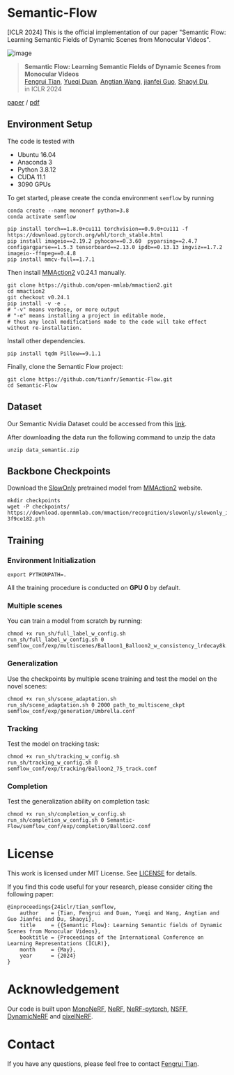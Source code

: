# Semantic-Flow
[ICLR 2024] This is the official implementation of our paper "Semantic Flow: Learning Semantic Fields of Dynamic Scenes from Monocular Videos".

![image](https://github.com/tianfr/Semantic-Flow/assets/44290909/97fb59da-2987-4546-8c49-39480f3c0431)

> **Semantic Flow: Learning Semantic Fields of Dynamic Scenes from Monocular Videos**<br>
> [Fengrui Tian](http://tianfr.github.io), [Yueqi Duan](https://duanyueqi.github.io/), [Angtian Wang](https://scholar.google.com/citations?user=YR7re-cAAAAJ&hl=zh-CN), [jianfei Guo](https://ventusff.github.io/), [Shaoyi Du](https://gr.xjtu.edu.cn/en/web/dushaoyi/home),  <br>
in ICLR 2024 <br>

[paper](https://openreview.net/forum?id=A2mRcRyGdl) / [pdf](https://openreview.net/pdf?id=A2mRcRyGdl)


## Environment Setup
The code is tested with
* Ubuntu 16.04
* Anaconda 3
* Python 3.8.12
* CUDA 11.1
* 3090 GPUs


To get started, please create the conda environment `semflow` by running
```
conda create --name mononerf python=3.8
conda activate semflow

pip install torch==1.8.0+cu111 torchvision==0.9.0+cu111 -f https://download.pytorch.org/whl/torch_stable.html
pip install imageio==2.19.2 pyhocon==0.3.60  pyparsing==2.4.7 configargparse==1.5.3 tensorboard==2.13.0 ipdb==0.13.13 imgviz==1.7.2 imageio--ffmpeg==0.4.8 
pip install mmcv-full==1.7.1
```
Then install [MMAction2](https://mmaction2.readthedocs.io/en/latest/get_started/installation.html) v0.24.1 manually.

```
git clone https://github.com/open-mmlab/mmaction2.git
cd mmaction2
git checkout v0.24.1
pip install -v -e .
# "-v" means verbose, or more output
# "-e" means installing a project in editable mode,
# thus any local modifications made to the code will take effect without re-installation.
```

Install other dependencies.
```
pip install tqdm Pillow==9.1.1
```
Finally, clone the Semantic Flow project:
```
git clone https://github.com/tianfr/Semantic-Flow.git
cd Semantic-Flow
```


## Dataset

Our Semantic Nvidia Dataset could be accessed from this [link](https://drive.google.com/file/d/1lXQZaDASjY44CJo-gc6f5cwvsdzDmpMy/view?usp=sharing).

After downloading the data run the following command to unzip the data

```
unzip data_semantic.zip
```
## Backbone Checkpoints
Download the [SlowOnly](https://arxiv.org/abs/1812.03982) pretrained model from [MMAction2](https://mmaction2.readthedocs.io/en/latest/get_started/installation.html) website.
```
mkdir checkpoints
wget -P checkpoints/ https://download.openmmlab.com/mmaction/recognition/slowonly/slowonly_imagenet_pretrained_r50_8x8x1_150e_kinetics400_rgb/slowonly_imagenet_pretrained_r50_8x8x1_150e_kinetics400_rgb_20200912-3f9ce182.pth
```

## Training
### Environment Initialization
```
export PYTHONPATH=.
```
All the training procedure is conducted on **GPU 0** by default.
### Multiple scenes
You can train a model from scratch by running:
```
chmod +x run_sh/full_label_w_config.sh
run_sh/full_label_w_config.sh 0 semflow_conf/exp/multiscenes/Balloon1_Balloon2_w_consistency_lrdecay8k.conf
```

### Generalization
Use the checkpoints by multiple scene training and test the model on the novel scenes:
```
chmod +x run_sh/scene_adaptation.sh
run_sh/scene_adaptation.sh 0 2000 path_to_multiscene_ckpt  semflow_conf/exp/generation/Umbrella.conf
```

### Tracking
Test the model on tracking task:
```
chmod +x run_sh/tracking_w_config.sh
run_sh/tracking_w_config.sh 0 semflow_conf/exp/tracking/Balloon2_75_track.conf
```

### Completion
Test the generalization ability on completion task:
```
chmod +x run_sh/completion_w_config.sh
run_sh/completion_w_config.sh 0 Semantic-Flow/semflow_conf/exp/completion/Balloon2.conf
```


# License
This work is licensed under MIT License. See [LICENSE](LICENSE) for details.

If you find this code useful for your research, please consider citing the following paper:
```
@inproceedings{24iclr/tian_semflow,
    author    = {Tian, Fengrui and Duan, Yueqi and Wang, Angtian and Guo Jianfei and Du, Shaoyi},
    title     = {{Semantic Flow}: Learning Semantic fields of Dynamic Scenes from Monocular Videos},
    booktitle = {Proceedings of the International Conference on Learning Representations (ICLR)},
    month     = {May},
    year      = {2024}
}
```
# Acknowledgement
Our code is built upon [MonoNeRF](https://github.com/tianfr/MonoNeRF), [NeRF](https://github.com/bmild/nerf), [NeRF-pytorch](https://github.com/yenchenlin/nerf-pytorch), [NSFF](https://github.com/zl548/Neural-Scene-Flow-Fields), [DynamicNeRF](https://github.com/gaochen315/DynamicNeRF) and [pixelNeRF](https://github.com/sxyu/pixel-nerf).
# Contact
If you have any questions, please feel free to contact [Fengrui Tian](https://tianfr.github.io).
